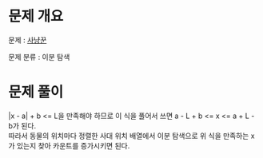 # 문제 개요

문제 : [사냥꾼](https://www.acmicpc.net/problem/8983)

문제 분류 : 이분 탐색

# 문제 풀이

|x - a| + b <= L을 만족해야 하므로 이 식을 풀어서 쓰면 a - L + b <= x <= a + L - b가 된다.  
따라서 동물의 위치마다 정렬한 사대 위치 배열에서 이분 탐색으로 위 식을 만족하는 x가 있는지 찾아 카운트를 증가시키면 된다.
